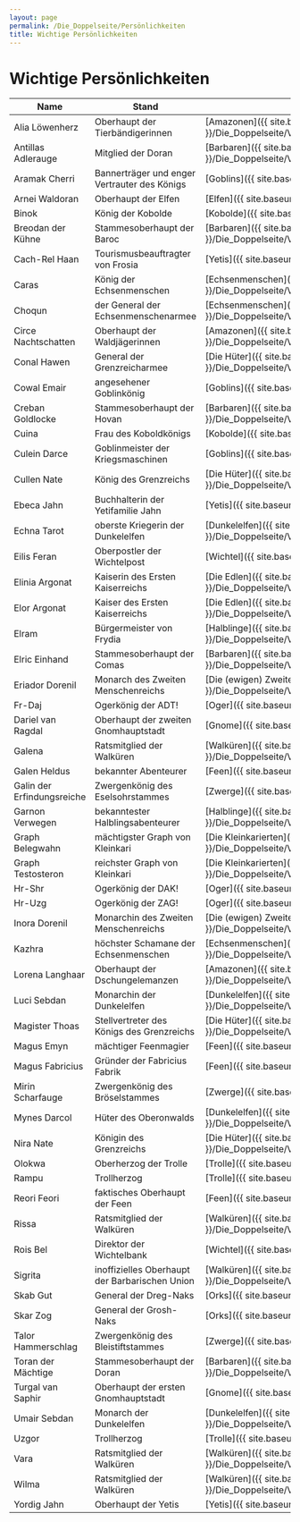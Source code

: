 ```yaml
---
layout: page
permalink: /Die_Doppelseite/Persönlichkeiten
title: Wichtige Persönlichkeiten
---
```


# Wichtige Persönlichkeiten

| Name | Stand | Rasse / Volk | RIP |
| ---- | ----- | ------------ | --- |
| Alia Löwenherz | Oberhaupt der Tierbändigerinnen | [Amazonen]({{ site.baseurl }}/Die_Doppelseite/Völker/Menschen/Amazonen/) |   |
| Antillas Adlerauge | Mitglied der Doran | [Barbaren]({{ site.baseurl }}/Die_Doppelseite/Völker/Menschen/Barbarische_Union/Barbaren) |   |
| Aramak Cherri | Bannerträger und enger Vertrauter des Königs | [Goblins]({{ site.baseurl }}/Die_Doppelseite/Völker/Böse/Goblins/) |   |
| Arnei Waldoran | Oberhaupt der Elfen | [Elfen]({{ site.baseurl }}/Die_Doppelseite/Völker/Gute/Elfen/) |   |
| Binok | König der Kobolde | [Kobolde]({{ site.baseurl }}/Die_Doppelseite/Völker/Gute/Kobolde/) |   |
| Breodan der Kühne | Stammesoberhaupt der Baroc | [Barbaren]({{ site.baseurl }}/Die_Doppelseite/Völker/Menschen/Barbarische_Union/Barbaren) |   |
| Cach-Rel Haan | Tourismusbeauftragter von Frosia | [Yetis]({{ site.baseurl }}/Die_Doppelseite/Völker/Gute/Yetis/) |   |
| Caras | König der Echsenmenschen | [Echsenmenschen]({{ site.baseurl }}/Die_Doppelseite/Völker/Böse/Echsenmenschen/) |   |
| Choqun | der General der Echsenmenschenarmee | [Echsenmenschen]({{ site.baseurl }}/Die_Doppelseite/Völker/Böse/Echsenmenschen/) |   |
| Circe Nachtschatten | Oberhaupt der Waldjägerinnen | [Amazonen]({{ site.baseurl }}/Die_Doppelseite/Völker/Menschen/Amazonen/) |   |
| Conal Hawen | General der Grenzreicharmee | [Die Hüter]({{ site.baseurl }}/Die_Doppelseite/Völker/Menschen/Die_Hüter/) |   |
| Cowal Emair | angesehener Goblinkönig | [Goblins]({{ site.baseurl }}/Die_Doppelseite/Völker/Böse/Goblins/) |   |
| Creban Goldlocke | Stammesoberhaupt der Hovan | [Barbaren]({{ site.baseurl }}/Die_Doppelseite/Völker/Menschen/Barbarische_Union/Barbaren) |   |
| Cuina | Frau des Koboldkönigs | [Kobolde]({{ site.baseurl }}/Die_Doppelseite/Völker/Gute/Kobolde/) |   |
| Culein Darce | Goblinmeister der Kriegsmaschinen | [Goblins]({{ site.baseurl }}/Die_Doppelseite/Völker/Böse/Goblins/) |   |
| Cullen Nate | König des Grenzreichs | [Die Hüter]({{ site.baseurl }}/Die_Doppelseite/Völker/Menschen/Die_Hüter/) |   |
| Ebeca Jahn | Buchhalterin der Yetifamilie Jahn | [Yetis]({{ site.baseurl }}/Die_Doppelseite/Völker/Gute/Yetis/) |   |
| Echna Tarot | oberste Kriegerin der Dunkelelfen | [Dunkelelfen]({{ site.baseurl }}/Die_Doppelseite/Völker/Böse/Dunkelelfen/) |   |
| Eilis Feran | Oberpostler der Wichtelpost | [Wichtel]({{ site.baseurl }}/Die_Doppelseite/Völker/Gute/Wichtel/) |   |
| Elinia Argonat | Kaiserin des Ersten Kaiserreichs | [Die Edlen]({{ site.baseurl }}/Die_Doppelseite/Völker/Menschen/Die_Edlen/) |   |
| Elor Argonat | Kaiser des Ersten Kaiserreichs | [Die Edlen]({{ site.baseurl }}/Die_Doppelseite/Völker/Menschen/Die_Edlen/) |   |
| Elram | Bürgermeister von Frydia | [Halblinge]({{ site.baseurl }}/Die_Doppelseite/Völker/Gute/Halblinge/) |   |
| Elric Einhand | Stammesoberhaupt der Comas | [Barbaren]({{ site.baseurl }}/Die_Doppelseite/Völker/Menschen/Barbarische_Union/Barbaren) |   |
| Eriador Dorenil | Monarch des Zweiten Menschenreichs | [Die (ewigen) Zweiten]({{ site.baseurl }}/Die_Doppelseite/Völker/Menschen/Die_ewigen_Zweiten/) |   |
| Fr-Daj | Ogerkönig der ADT! | [Oger]({{ site.baseurl }}/Die_Doppelseite/Völker/Böse/Oger/) |   |
| Dariel van Ragdal | Oberhaupt der zweiten Gnomhauptstadt | [Gnome]({{ site.baseurl }}/Die_Doppelseite/Völker/Gute/Gnome/) |   |
| Galena | Ratsmitglied der Walküren | [Walküren]({{ site.baseurl }}/Die_Doppelseite/Völker/Menschen/Barbarische_Union/Walküren) |   |
| Galen Heldus | bekannter Abenteurer | [Feen]({{ site.baseurl }}/Die_Doppelseite/Völker/Gute/Feen/) |   |
| Galin der Erfindungsreiche | Zwergenkönig des Eselsohrstammes | [Zwerge]({{ site.baseurl }}/Die_Doppelseite/Völker/Gute/Zwerge/) |   |
| Garnon Verwegen | bekanntester Halblingsabenteurer | [Halblinge]({{ site.baseurl }}/Die_Doppelseite/Völker/Gute/Halblinge/) | x |
| Graph Belegwahn | mächtigster Graph von Kleinkari | [Die Kleinkarierten]({{ site.baseurl }}/Die_Doppelseite/Völker/Menschen/Die_Kleinkarierten/) |   |
| Graph Testosteron | reichster Graph von Kleinkari | [Die Kleinkarierten]({{ site.baseurl }}/Die_Doppelseite/Völker/Menschen/Die_Kleinkarierten/) |   |
| Hr-Shr | Ogerkönig der DAK! | [Oger]({{ site.baseurl }}/Die_Doppelseite/Völker/Böse/Oger/) |   |
| Hr-Uzg | Ogerkönig der ZAG! | [Oger]({{ site.baseurl }}/Die_Doppelseite/Völker/Böse/Oger/) |   |
| Inora Dorenil | Monarchin des Zweiten Menschenreichs | [Die (ewigen) Zweiten]({{ site.baseurl }}/Die_Doppelseite/Völker/Menschen/Die_ewigen_Zweiten/) |   |
| Kazhra | höchster Schamane der Echsenmenschen | [Echsenmenschen]({{ site.baseurl }}/Die_Doppelseite/Völker/Böse/Echsenmenschen/) |   |
| Lorena Langhaar | Oberhaupt der Dschungelemanzen | [Amazonen]({{ site.baseurl }}/Die_Doppelseite/Völker/Menschen/Amazonen/) |   |
| Luci Sebdan | Monarchin der Dunkelelfen | [Dunkelelfen]({{ site.baseurl }}/Die_Doppelseite/Völker/Böse/Dunkelelfen/) |   |
| Magister Thoas | Stellvertreter des Königs des Grenzreichs | [Die Hüter]({{ site.baseurl }}/Die_Doppelseite/Völker/Menschen/Die_Hüter/) |   |
| Magus Emyn | mächtiger Feenmagier | [Feen]({{ site.baseurl }}/Die_Doppelseite/Völker/Gute/Feen/) |   |
| Magus Fabricius | Gründer der Fabricius Fabrik | [Feen]({{ site.baseurl }}/Die_Doppelseite/Völker/Gute/Feen/) | x |
| Mirin Scharfauge | Zwergenkönig des Bröselstammes | [Zwerge]({{ site.baseurl }}/Die_Doppelseite/Völker/Gute/Zwerge/) |   |
| Mynes Darcol | Hüter des Oberonwalds | [Dunkelelfen]({{ site.baseurl }}/Die_Doppelseite/Völker/Böse/Dunkelelfen/) |   |
| Nira Nate | Königin des Grenzreichs | [Die Hüter]({{ site.baseurl }}/Die_Doppelseite/Völker/Menschen/Die_Hüter/) |   |
| Olokwa | Oberherzog der Trolle | [Trolle]({{ site.baseurl }}/Die_Doppelseite/Völker/Böse/Trolle/) |   |
| Rampu | Trollherzog | [Trolle]({{ site.baseurl }}/Die_Doppelseite/Völker/Böse/Trolle/) |   |
| Reori Feori | faktisches Oberhaupt der Feen | [Feen]({{ site.baseurl }}/Die_Doppelseite/Völker/Gute/Feen/) |   |
| Rissa | Ratsmitglied der Walküren | [Walküren]({{ site.baseurl }}/Die_Doppelseite/Völker/Menschen/Barbarische_Union/Walküren) |   |
| Rois Bel | Direktor der Wichtelbank | [Wichtel]({{ site.baseurl }}/Die_Doppelseite/Völker/Gute/Wichtel/) |   |
| Sigrita | inoffizielles Oberhaupt der Barbarischen Union | [Walküren]({{ site.baseurl }}/Die_Doppelseite/Völker/Menschen/Barbarische_Union/Walküren) |   |
| Skab Gut | General der Dreg-Naks | [Orks]({{ site.baseurl }}/Die_Doppelseite/Völker/Böse/Orks/) |   |
| Skar Zog | General der Grosh-Naks | [Orks]({{ site.baseurl }}/Die_Doppelseite/Völker/Böse/Orks/) |   |
| Talor Hammerschlag | Zwergenkönig des Bleistiftstammes | [Zwerge]({{ site.baseurl }}/Die_Doppelseite/Völker/Gute/Zwerge/) |   |
| Toran der Mächtige | Stammesoberhaupt der Doran | [Barbaren]({{ site.baseurl }}/Die_Doppelseite/Völker/Menschen/Barbarische_Union/Barbaren) |   |
| Turgal van Saphir | Oberhaupt der ersten Gnomhauptstadt | [Gnome]({{ site.baseurl }}/Die_Doppelseite/Völker/Gute/Gnome/) |   |
| Umair Sebdan | Monarch der Dunkelelfen | [Dunkelelfen]({{ site.baseurl }}/Die_Doppelseite/Völker/Böse/Dunkelelfen/) |   |
| Uzgor | Trollherzog | [Trolle]({{ site.baseurl }}/Die_Doppelseite/Völker/Böse/Trolle/) |   |
| Vara | Ratsmitglied der Walküren | [Walküren]({{ site.baseurl }}/Die_Doppelseite/Völker/Menschen/Barbarische_Union/Walküren) |   |
| Wilma | Ratsmitglied der Walküren | [Walküren]({{ site.baseurl }}/Die_Doppelseite/Völker/Menschen/Barbarische_Union/Walküren) |   |
| Yordig Jahn | Oberhaupt der Yetis | [Yetis]({{ site.baseurl }}/Die_Doppelseite/Völker/Gute/Yetis/) |   |
